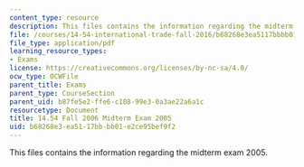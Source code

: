 ```yaml
---
content_type: resource
description: This files contains the information regarding the midterm exam 2005.
file: /courses/14-54-international-trade-fall-2016/b68268e3ea5117bbbb01e2ce95bef9f2_MIT14_54F16_Midterm2005.pdf
file_type: application/pdf
learning_resource_types:
- Exams
license: https://creativecommons.org/licenses/by-nc-sa/4.0/
ocw_type: OCWFile
parent_title: Exams
parent_type: CourseSection
parent_uid: b87fe5e2-ffe6-c108-99e3-0a3ae22a6a1c
resourcetype: Document
title: 14.54 Fall 2006 Midterm Exam 2005
uid: b68268e3-ea51-17bb-bb01-e2ce95bef9f2
---
```

This files contains the information regarding the midterm exam 2005.